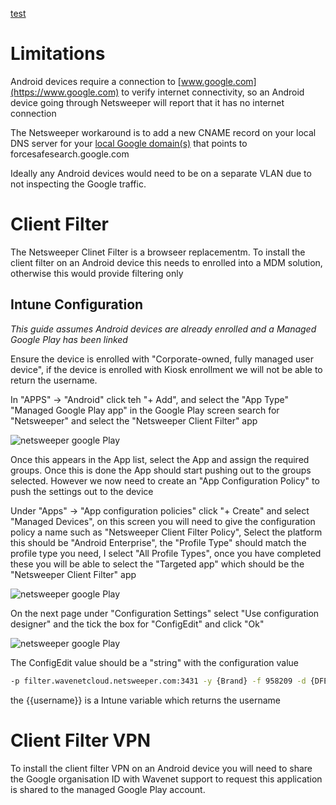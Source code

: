 [test](Windows.md)

# Limitations

Android devices require a connection to [www.google.com](https://www.google.com) to verify internet connectivity, so an Android device going through Netsweeper will report that it has no internet connection

The Netsweeper workaround is to add a new CNAME record on your local DNS server for your [local Google domain(s)](https://www.google.com/supported_domains) that points to forcesafesearch.google.com

Ideally any Android devices would need to be on a separate VLAN due to not inspecting the Google traffic.

# Client Filter

The Netsweeper Clinet Filter is a browseer replacementm. To install the client filter on an Android device this needs to enrolled into a MDM solution, otherwise this would provide filtering only

## Intune Configuration

*This guide assumes Android devices are already enrolled and a Managed Google Play has been linked*

Ensure the device is enrolled with "Corporate-owned, fully managed user device", if the device is enrolled with Kiosk enrollment we will not be able to return the username. 

In "APPS" -> "Android" click teh "+ Add", and select the "App Type" "Managed Google Play app" in the Google Play screen search for "Netsweeper" and select the "Netsweeper Client Filter" app

![netsweeper google Play](https://github.com/adambird79/netsweeper/blob/main/media/media/netsweeper-android-cf.jpg)

Once this appears in the App list, select the App and assign the required groups. Once this is done the App should start pushing out to the groups selected. However we now need to create an "App Configuration Policy" to push the settings out to the device

Under "Apps" -> "App configuration policies" click "+ Create" and select "Managed Devices", on this screen you will need to give the configuration policy a name such as "Netsweeper Client Filter Policy", Select the platform this should be "Android Enterprise", the "Profile Type" should match the profile type you need, I select "All Profile Types", once you have completed these you will be able to select the "Targeted app" which should be the "Netsweeper Client Filter" app

![netsweeper google Play](https://github.com/adambird79/netsweeper/blob/main/media/media/netsweeper-android-cfp.jpg)

On the next page under "Configuration Settings" select "Use configuration designer" and the tick the box for "ConfigEdit" and click "Ok"

![netsweeper google Play](https://github.com/adambird79/netsweeper/blob/main/media/media/netsweeper-android-cfp1.jpg)

The ConfigEdit value should be a "string" with the configuration value 
```bash 
-p filter.wavenetcloud.netsweeper.com:3431 -y {Brand} -f 958209 -d {DFE-Code} -g nsw_pupil -n {{username}} 
``` 
the {{username}} is a Intune variable which returns the username

# Client Filter **VPN**

To install the client filter VPN on an Android device you will need to share the Google organisation ID with Wavenet support to request this application is shared to the managed Google Play account.
